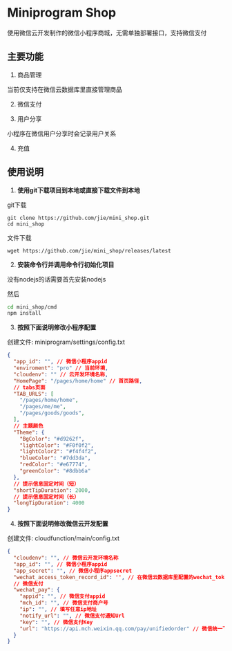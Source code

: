 # Miniprogram Shop

使用微信云开发制作的微信小程序商城，无需单独部署接口，支持微信支付

## 主要功能
1. 商品管理

当前仅支持在微信云数据库里直接管理商品

2. 微信支付

3. 用户分享

小程序在微信用户分享时会记录用户关系

4. 充值

## 使用说明

1. **使用git下载项目到本地或直接下载文件到本地**

git下载
```
git clone https://github.com/jie/mini_shop.git
cd mini_shop
```
文件下载
```
wget https://github.com/jie/mini_shop/releases/latest
```
2. **安装命令行并调用命令行初始化项目**

没有nodejs的话需要首先安装nodejs

然后

```bash
cd mini_shop/cmd
npm install

```

3. **按照下面说明修改小程序配置**

创建文件: miniprogram/settings/config.txt
```json
{
  "app_id": "", // 微信小程序appid
  "enviroment": "pro" // 当前环境,
  "cloudenv": "" // 云开发环境名称,
  "HomePage": "/pages/home/home" // 首页路径,
  // tabs页面
  "TAB_URLS": [
    "/pages/home/home",
    "/pages/me/me",
    "/pages/goods/goods",
  ],
  // 主题颜色
  "Theme": {
    "BgColor": "#d9262f",
    "lightColor": "#F0f0f2",
    "lightColor2": "#f4f4f2",
    "blueColor": "#7dd3da",
    "redColor": "#e67774",
    "greenColor": "#8dbb6a"
  },
  // 提示信息固定时间（短）
  "shortTipDuration": 2000,
  // 提示信息固定时间（长）
  "longTipDuration": 4000
}
```

4. **按照下面说明修改微信云开发配置**

创建文件: cloudfunction/main/config.txt

```json
{
  "cloudenv": "", // 微信云开发环境名称
  "app_id": "", // 微信小程序appid
  "app_secret": "", // 微信小程序appsecret
  "wechat_access_token_record_id": '', // 在微信云数据库里配置的wechat_token表第一条记录的id
  // 微信支付
  "wechat_pay": {
    "appid": "", // 微信支付appid
    "mch_id": "", // 微信支付商户号
    "ip": "", // 填写任意ip地址
    "notify_url": "", // 微信支付通知Url
    "key": "", // 微信支付Key
    "url": "https://api.mch.weixin.qq.com/pay/unifiedorder" // 微信统一下单接口地址
  }
}
```
